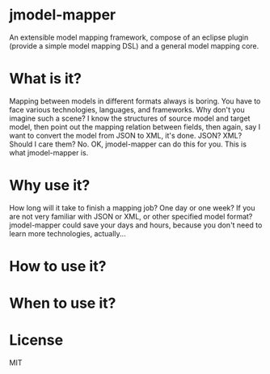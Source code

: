 # jmodel-mapper
An extensible model mapping framework, compose of an eclipse plugin (provide a simple model mapping DSL)  and a general model mapping core. 

# What is it?
Mapping between models in different formats always is boring. You have to face various technologies, languages, and frameworks. Why don't you imagine such a scene? I know the structures of source model and target model, then point out the mapping relation between fields, then again, say I want to convert the model from JSON to XML, it's done. JSON? XML? Should I care them? No. OK, jmodel-mapper can do this for you. This is what jmodel-mapper is.

# Why use it?
How long will it take to finish a mapping job? One day or one week? If you are not very familiar with JSON or XML, or other specified model format? jmodel-mapper could save your days and hours, because you don't need to learn more technologies, actually... 


# How to use it?

# When to use it?

# License
MIT
